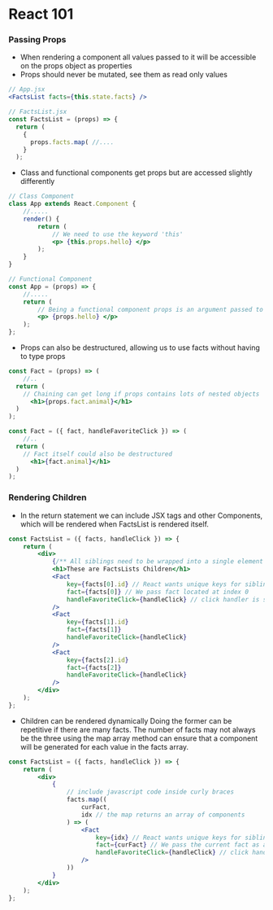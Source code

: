 # React 101

### Passing Props

- When rendering a component all values passed to it will be accessible on the props object as properties
- Props should never be mutated, see them as read only values

```jsx
// App.jsx
<FactsList facts={this.state.facts} />

// FactsList.jsx
const FactsList = (props) => {
  return (
    {
      props.facts.map( //....
    }
  );
```

- Class and functional components get props but are accessed slightly differently

```jsx
// Class Component
class App extends React.Component {
	//.....
	render() {
		return (
			// We need to use the keyword 'this'
			<p> {this.props.hello} </p>
		);
	}
}

// Functional Component
const App = (props) => {
	//.....
	return (
		// Being a functional component props is an argument passed to it
		<p> {props.hello} </p>
	);
};
```

- Props can also be destructured, allowing us to use facts without having to type props

```jsx
const Fact = (props) => (
	//..
  return (
    // Chaining can get long if props contains lots of nested objects
	  <h1>{props.fact.animal}</h1>
  )
);

const Fact = ({ fact, handleFavoriteClick }) => (
	//..
  return (
    // Fact itself could also be destructured
	  <h1>{fact.animal}</h1>
  )
);
```

### Rendering Children

- In the return statement we can include JSX tags and other Components, which will be rendered when FactsList is rendered itself.

```jsx
const FactsList = ({ facts, handleClick }) => {
	return (
		<div>
			{/** All siblings need to be wrapped into a single element */}
			<h1>These are FactsLists Children</h1>
			<Fact
				key={facts[0].id} // React wants unique keys for siblings
				fact={facts[0]} // We pass fact located at index 0
				handleFavoriteClick={handleClick} // click handler is shared by all children
			/>
			<Fact
				key={facts[1].id}
				fact={facts[1]}
				handleFavoriteClick={handleClick}
			/>
			<Fact
				key={facts[2].id}
				fact={facts[2]}
				handleFavoriteClick={handleClick}
			/>
		</div>
	);
};
```

- Children can be rendered dynamically
  Doing the former can be repetitive if there are many facts. The number of facts may not always be the three using the map array method can ensure that a component will be generated for each value in the facts array.

```jsx
const FactsList = ({ facts, handleClick }) => {
	return (
		<div>
			{
				// include javascript code inside curly braces
				facts.map((
					curFact,
					idx // the map returns an array of components
				) => (
					<Fact
						key={idx} // React wants unique keys for siblings, the current index works most cases
						fact={curFact} // We pass the current fact as a prop
						handleFavoriteClick={handleClick} // click handler is shared by all children
					/>
				))
			}
		</div>
	);
};
```

